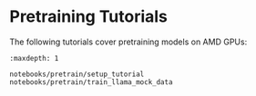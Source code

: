 # Pretraining Tutorials

The following tutorials cover pretraining models on AMD GPUs:

```{toctree}
:maxdepth: 1

notebooks/pretrain/setup_tutorial
notebooks/pretrain/train_llama_mock_data
